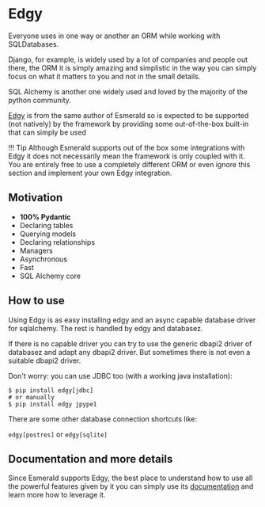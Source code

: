 # Edgy

Everyone uses in one way or another an ORM while working with SQLDatabases.

Django, for example, is widely used by a lot of companies and people out there, the ORM it is simply
amazing and simplistic in the way you can simply focus on what it matters to you and not in the
small details.

SQL Alchemy is another one widely used and loved by the majority of the python community.

[Edgy](https://edgy.dymmond.com) is from the same author of Esmerald so is expected to be
supported (not natively) by the framework by providing some out-of-the-box built-in that can simply
be used

!!! Tip
    Although Esmerald supports out of the box some integrations with Edgy it does not necessarily mean the framework
    is only coupled with it. You are entirely free to use a completely different ORM or even ignore this section and
    implement your own Edgy integration.

## Motivation

* **100% Pydantic**
* Declaring tables
* Querying models
* Declaring relationships
* Managers
* Asynchronous
* Fast
* SQL Alchemy core


## How to use

Using Edgy is as easy installing edgy and an async capable database driver for sqlalchemy.
The rest is handled by edgy and databasez.

If there is no capable driver you can try to use the generic dbapi2 driver of databasez and adapt any dbapi2 driver.
But sometimes there is not even a suitable dbapi2 driver.

Don't worry: you can use JDBC too (with a working java installation):


```shell
$ pip install edgy[jdbc]
# or manually
$ pip install edgy jpype1

```
There are some other database connection shortcuts like:

`edgy[postres]` or `edgy[sqlite]`


## Documentation and more details

Since Esmerald supports Edgy, the best place to understand how to use all the powerful features given by it you can simply
use its [documentation](https://edgy.dymmond.com/) and learn more how to leverage it.
